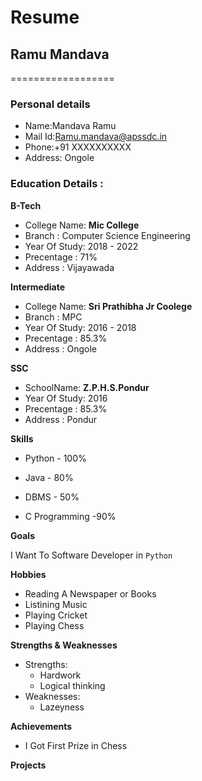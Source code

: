 # Resume

## Ramu Mandava
==================

### Personal details

- Name:Mandava Ramu<br>
- Mail Id:Ramu.mandava@apssdc.in<br>
- Phone:+91 XXXXXXXXXX <br>
- Address: Ongole <br>
### Education Details :

**B-Tech**

- College Name: __Mic College__<br>
- Branch : Computer Science Engineering<br>
- Year Of Study: 2018 - 2022<br>
- Precentage : 71%<br>
- Address : Vijayawada<br>

**Intermediate**
- College Name: __Sri Prathibha Jr Coolege__<br>
- Branch : MPC<br>
- Year Of Study: 2016 - 2018<br>
- Precentage : 85.3%<br>
- Address : Ongole<br>

**SSC**
- SchoolName: __Z.P.H.S.Pondur__<br>
- Year Of Study: 2016<br>
- Precentage : 85.3%<br>
- Address : Pondur<br>

**Skills**

- Python - 100%

- Java - 80%

- DBMS - 50%

- C Programming -90%

**Goals**

I Want To Software Developer in `Python`

**Hobbies**

- Reading A Newspaper or Books<br>
- Listining Music<br>
- Playing Cricket<br>
- Playing Chess<br>

**Strengths & Weaknesses**
- Strengths:
  - Hardwork
  - Logical thinking
- Weaknesses:
  - Lazeyness
 
 **Achievements**
 
 - I Got First Prize in Chess 
 
 **Projects**
 
